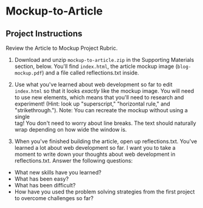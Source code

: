 # Mockup-to-Article
## Project Instructions
Review the Article to Mockup Project Rubric.

1. Download and unzip `mockup-to-article.zip` in the Supporting Materials section, below. You'll find `index.html`, the article mockup image (`blog-mockup.pdf`) and a file called reflections.txt inside.

2. Use what you've learned about web development so far to edit `index.html` so that it looks <em>exactly</em> like the mockup image. You will need to use new elements, which means that you'll need to research and experiment! (Hint: look up "superscript," "horizontal rule," and "strikethrough."). Note: You can recreate the mockup without using a single <br> tag! You don't need to worry about line breaks. The text should naturally wrap depending on how wide the window is.

3. When you've finished building the article, open up reflections.txt. You've learned a lot about web development so far. I want you to take a moment to write down your thoughts about web development in reflections.txt. Answer the following questions:
- What new skills have you learned?
- What has been easy?
- What has been difficult?
- How have you used the problem solving strategies from the first project to overcome challenges so far?

